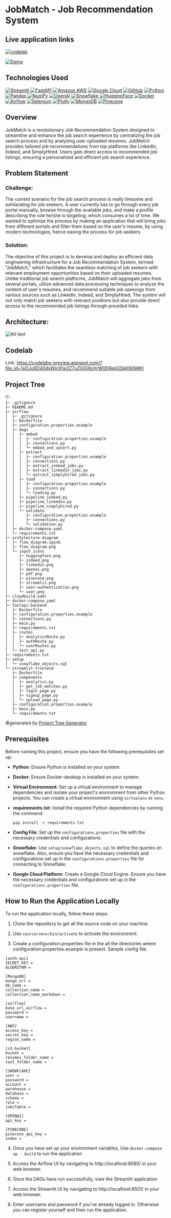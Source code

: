 # JobMatch - Job Recommendation System 

## Live application links

[![codelab](https://img.shields.io/badge/codelabs-4285F4?style=for-the-badge&logo=codelabs&logoColor=white)](https://codelabs-preview.appspot.com/?file_id=1xOJo6D40dsWjctPaj2Z7uZlOG9cHrW0DRejiGDkK9XM#0)

[![Demo](https://img.shields.io/badge/Demo_Link-808080?style=for-the-badge&logo=YouTube&logoColor=white)](https://youtu.be/yw4AyXYgTtY)

## Technologies Used
[![Streamlit](https://img.shields.io/badge/Streamlit-FF4B4B?style=for-the-badge&logo=Streamlit&logoColor=white)](https://streamlit.io/)
[![FastAPI](https://img.shields.io/badge/fastapi-109989?style=for-the-badge&logo=FASTAPI&logoColor=white)](https://fastapi.tiangolo.com/)
[![Amazon AWS](https://img.shields.io/badge/Amazon_AWS-FF9900?style=for-the-badge&logo=amazonaws&logoColor=white)](https://aws.amazon.com/)
[![Google Cloud](https://img.shields.io/badge/Google_Cloud-%234285F4.svg?style=for-the-badge&logo=google-cloud&logoColor=white)](https://cloud.google.com)
[![GitHub](https://img.shields.io/badge/GitHub-100000?style=for-the-badge&logo=github&logoColor=white)](https://github.com/)
[![Python](https://img.shields.io/badge/Python-FFD43B?style=for-the-badge&logo=python&logoColor=blue)](https://www.python.org/)
[![Pandas](https://img.shields.io/badge/Pandas-2C2D72?style=for-the-badge&logo=pandas&logoColor=white)](https://pandas.pydata.org/)
[![NumPy](https://img.shields.io/badge/Numpy-777BB4?style=for-the-badge&logo=numpy&logoColor=white)](https://numpy.org/)
[![OpenAI](https://img.shields.io/badge/OpenAI-412991?style=for-the-badge&logo=openai&logoColor=white)](https://openai.com/)
[![Snowflake](https://img.shields.io/badge/Snowflake-0093F1?style=for-the-badge&logo=snowflake&logoColor=white)](https://www.snowflake.com/)
[![HuggingFace](https://img.shields.io/badge/HuggingFace-FF9900?style=for-the-badge)](https://huggingface.co/docs/transformers/en/model_doc/bert)
[![Docker](https://img.shields.io/badge/Docker-2CA5E0?style=for-the-badge&logo=docker&logoColor=white)](https://www.docker.com/)
[![Airflow](https://img.shields.io/badge/Airflow-FF4B4B?style=for-the-badge&logo=Apache%20Airflow&logoColor=white)](https://airflow.apache.org/)
[![Selenium](https://img.shields.io/badge/Selenium-43B02A?style=for-the-badge&logo=Selenium&logoColor=white)](https://www.selenium.dev/)
[![Plotly](https://img.shields.io/badge/Plotly-239120?style=for-the-badge&logo=plotly&logoColor=white)](https://plotly.com/)
[![MongoDB](https://img.shields.io/badge/MongoDB-4EA94B?style=for-the-badge&logo=mongodb&logoColor=white)](https://www.mongodb.com/)
[![Pinecone](https://img.shields.io/badge/Pinecone-220052?style=for-the-badge)](https://www.pinecone.io/)

## Overview

JobMatch is a revolutionary Job Recommendation System designed to streamline and enhance the job search experience by centralizing the job search process and by analyzing user uploaded resumes. JobMatch provides tailored job recommendations from top platforms like LinkedIn, Indeed, and SimplyHired. Users gain direct access to recommended job listings, ensuring a personalized and efficient job search experience.

## Problem Statement

### Challenge:
The current scenario for the job search process is really tiresome and exhilarating for job seekers. A user currently has to go through every job portal manually, browse through the available jobs, and make a profile describing the role he/she is targeting; which consumes a lot of time. We wanted to optimize the process by making an application that will bring jobs from different portals and filter them based on the user's resume, by using modern technologies, hence easing the process for job seekers.

### Solution:
The objective of this project is to develop and deploy an efficient data engineering infrastructure for a Job Recommendation System, termed "JobMatch," which facilitates the seamless matching of job seekers with relevant employment opportunities based on their uploaded resumes. Unlike traditional job search platforms, JobMatch will aggregate jobs from several portals, utilize advanced data processing techniques to analyze the content of user's resumes, and recommend suitable job openings from various sources such as LinkedIn, Indeed, and SimplyHired. The system will not only match job seekers with relevant positions but also provide direct access to the recommended job listings through provided links.

## Architecture:

![Alt text](./architecture-diagram/flow_diagram.png)

## Codelab
Link: https://codelabs-preview.appspot.com/?file_id=1xOJo6D40dsWjctPaj2Z7uZlOG9cHrW0DRejiGDkK9XM#0

## Project Tree

```
📦 
├─ .gitignore
├─ README.md
├─ airflow
│  ├─ .gitignore
│  ├─ Dockerfile
│  ├─ configuration.properties.example
│  ├─ dags
│  │  ├─ embed
│  │  │  ├─ configuration.properties.example
│  │  │  ├─ connections.py
│  │  │  └─ embed_and_upsert.py
│  │  ├─ extract
│  │  │  ├─ configuration.properties.example
│  │  │  ├─ connections.py
│  │  │  ├─ extract_indeed_jobs.py
│  │  │  ├─ extract_linkedin_jobs.py
│  │  │  └─ extract_simplyhired_jobs.py
│  │  ├─ load
│  │  │  ├─ configuration.properties.example
│  │  │  ├─ connections.py
│  │  │  └─ loading.py
│  │  ├─ pipeline_indeed.py
│  │  ├─ pipeline_linkedin.py
│  │  ├─ pipeline_simplyhired.py
│  │  └─ validate
│  │     ├─ configuration.properties.example
│  │     ├─ connections.py
│  │     └─ validation.py
│  ├─ docker-compose.yaml
│  └─ requirements.txt
├─ architecture-diagram
│  ├─ flow_diagram.ipynb
│  ├─ flow_diagram.png
│  └─ input_icons
│     ├─ huggingface.png
│     ├─ indeed.png
│     ├─ linkedin.png
│     ├─ openai.png
│     ├─ pdf.png
│     ├─ pinecone.png
│     ├─ streamlit.png
│     ├─ user-authentication.png
│     └─ user.png
├─ cloudbuild.yaml
├─ docker-compose.yaml
├─ fastapi-backend
│  ├─ Dockerfile
│  ├─ configuration.properties.example
│  ├─ connections.py
│  ├─ main.py
│  ├─ requirements.txt
│  ├─ routes
│  │  ├─ analyticsRoute.py
│  │  ├─ authRoute.py
│  │  └─ userRoutes.py
│  └─ test_api.py
├─ requirements.txt
├─ setup
│  └─ snowflake_objects.sql
└─ streamlit-frontend
   ├─ Dockerfile
   ├─ components
   │  ├─ analytics.py
   │  ├─ get_job_matches.py
   │  ├─ login_page.py
   │  ├─ signup_page.py
   │  └─ upload_page.py
   ├─ configuration.properties.example
   ├─ main.py
   └─ requirements.txt
```
©generated by [Project Tree Generator](https://woochanleee.github.io/project-tree-generator)

## Prerequisites
Before running this project, ensure you have the following prerequisites set up:

- **Python**: Ensure Python is installed on your system.
- **Docker**: Ensure Docker-desktop is installed on your system.
- **Virtual Environment**: Set up a virtual environment to manage dependencies and isolate your project's environment from other Python projects. You can create a virtual environment using `virtualenv` or `venv`.
- **requirements.txt**: Install the required Python dependencies by running the command:
  ```
  pip install -r requirements.txt
  ```
- **Config File**: Set up the `configurations.properties` file with the necessary credentials and configurations.

- **Snowflake**: Use `setup/snowflake_objects.sql` to define the queries on snowflake. Also, ensure you have the necessary credentials and configurations set up in the `configurations.properties` file for connecting to Snowflake.
- **Google Cloud Platform**: Create a Google Cloud Engine. Ensure you have the necessary credentials and configurations set up in the `configurations.properties` file.

## How to Run the Application Locally

To run the application locally, follow these steps:

1. Clone the repository to get all the source code on your machine.

2. Use `source/venv/bin/activate` to activate the environment.

3. Create a configuration.properties file in the all the directories where configuration.properties.example is present. Sample config file:

```
[auth-api]
SECRET_KEY = 
ALGORITHM = 

[MongoDB]
mongo_url = 
db_name = 
collection_name = 
collection_name_markdown = 

[airflow]
base_url_airflow = 
password = 
username = 

[AWS]
access_key = 
secret_key = 
region_name = 

[s3-bucket]
bucket = 
resumes_folder_name = 
text_folder_name = 

[SNOWFLAKE]
user = 
password = 
account = 
warehouse = 
database = 
schema = 
role = 
jobsTable = 

[OPENAI]
api_key = 

[PINECONE]
pinecone_api_key = 
index = 
```

4. Once you have set up your environment variables, Use `docker-compose up - build` to run the application

5. Access the Airflow UI by navigating to http://localhost:8080/ in your web browser.

6. Once the DAGs have run successfully, view the Streamlit application

7. Access the Streamlit UI by navigating to http://localhost:8501/ in your web browser.

8. Enter username and password if you've already logged in. Otherwise you can register yourself and then run the application.
